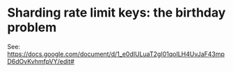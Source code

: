 # Sharding rate limit keys: the birthday problem

See: https://docs.google.com/document/d/1_e0dIULuaT2gI01qoILH4UvJaF43mpD6dOvKvhmfpVY/edit#
